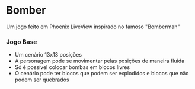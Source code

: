 # Bomber

Um jogo feito em Phoenix LiveView inspirado no famoso "Bomberman"

### Jogo Base
 - Um cenário 13x13 posições
 - A personagem pode se movimentar pelas posições de maneira fluida
 - Só é possível colocar bombas em blocos livres
 - O cenário pode ter blocos que podem ser explodidos e blocos que não podem ser quebrados


 






